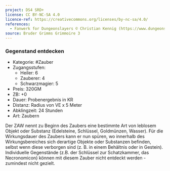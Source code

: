 ```yaml
---
project: DS4 SRD+
license: CC BY-NC-SA 4.0
licence-ref: https://creativecommons.org/licenses/by-nc-sa/4.0/
references: 
  - Fanwerk for Dungeonslayers © Christian Kennig (https://www.dungeonslayers.net/)
source: Bruder Grimms Grimmoire 3
---
```


### Gegenstand entdecken

- Kategorie: #Zauber
- Zugangsstufen:
  - Heiler: 6
  - Zauberer: 4
  - Schwarzmagier: 5
- Preis: 320GM
- ZB: +0
- Dauer: Probenergebnis in KR
- Distanz: Radius von VE x 5 Meter
- Abklingzeit: 24 Stunden
- Art: Zaubern

Der ZAW nennt zu Beginn des Zaubers eine bestimmte Art von leblosem Objekt oder Substanz (Edelsteine, Schlüssel, Goldmünzen, Wasser). Für die Wirkungsdauer des Zaubers kann er nun spüren, wo innerhalb des Wirkungsbereiches sich derartige Objekte oder Substanzen befinden, selbst wenn diese verborgen sind (z. B. in einem Behältnis oder in Gestein). Individuelle Gegenstände (z.B. der Schlüssel zur Schatzkammer, das Necronomicon) können mit diesem Zauber nicht entdeckt werden - zumindest nicht gezielt.

